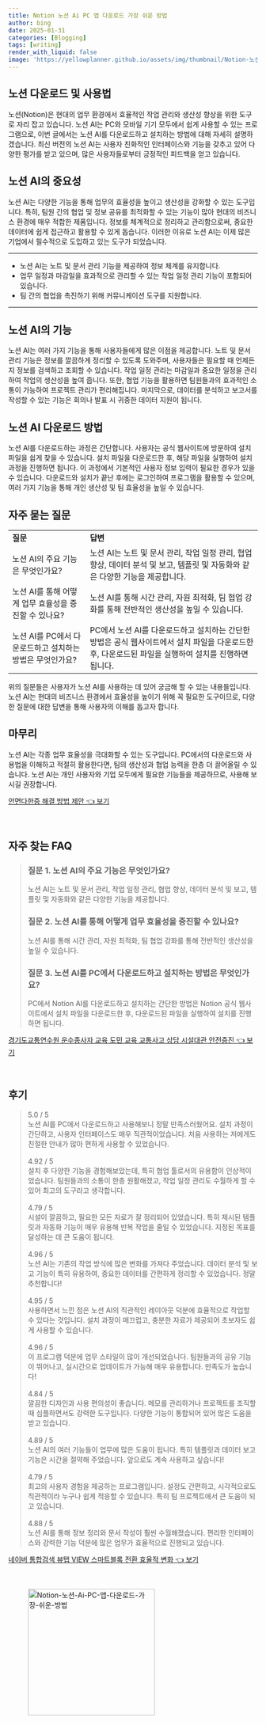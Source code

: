 ```yaml
---
title: Notion 노션 Ai PC 앱 다운로드 가장 쉬운 방법
author: bing
date: 2025-01-31
categories: [Blogging]
tags: [writing]
render_with_liquid: false
image: 'https://yellowplanner.github.io/assets/img/thumbnail/Notion-노션-Ai-PC-앱-다운로드-가장-쉬운-방법.webp'
---
```



<h2 id='노션 다운로드 및 사용법'>노션 다운로드 및 사용법</h2>

<p>노션(Notion)은 현대의 업무 환경에서 효율적인 작업 관리와 생산성 향상을 위한 도구로 자리 잡고 있습니다. 노션 AI는 PC와 모바일 기기 모두에서 쉽게 사용할 수 있는 프로그램으로, 이번 글에서는 노션 AI를 다운로드하고 설치하는 방법에 대해 자세히 설명하겠습니다. 최신 버전의 노션 AI는 사용자 친화적인 인터페이스와 기능을 갖추고 있어 다양한 평가를 받고 있으며, 많은 사용자들로부터 긍정적인 피드백을 얻고 있습니다.</p>

<h2 id='노션 AI의 중요성'>노션 AI의 중요성</h2>

<p>노션 AI는 다양한 기능을 통해 업무의 효율성을 높이고 생산성을 강화할 수 있는 도구입니다. 특히, 팀원 간의 협업 및 정보 공유를 최적화할 수 있는 기능이 많아 현대의 비즈니스 환경에 매우 적합한 제품입니다. 정보를 체계적으로 정리하고 관리함으로써, 중요한 데이터에 쉽게 접근하고 활용할 수 있게 돕습니다. 이러한 이유로 노션 AI는 이제 많은 기업에서 필수적으로 도입하고 있는 도구가 되었습니다.</p>

<hr />

<ul>
    <li>노션 AI는 노트 및 문서 관리 기능을 제공하여 정보 체계를 유지합니다.</li>
    <li>업무 일정과 마감일을 효과적으로 관리할 수 있는 작업 일정 관리 기능이 포함되어 있습니다.</li>
    <li>팀 간의 협업을 촉진하기 위해 커뮤니케이션 도구를 지원합니다.</li>
</ul>

<hr />

<h2 id='노션 AI의 기능'>노션 AI의 기능</h2>

<p>노션 AI는 여러 가지 기능을 통해 사용자들에게 많은 이점을 제공합니다. 노트 및 문서 관리 기능은 정보를 깔끔하게 정리할 수 있도록 도와주며, 사용자들은 필요할 때 언제든지 정보를 검색하고 조회할 수 있습니다. 작업 일정 관리는 마감일과 중요한 일정을 관리하여 작업의 생산성을 높여 줍니다. 또한, 협업 기능을 활용하면 팀원들과의 효과적인 소통이 가능하여 프로젝트 관리가 편리해집니다. 마지막으로, 데이터를 분석하고 보고서를 작성할 수 있는 기능은 회의나 발표 시 귀중한 데이터 지원이 됩니다.</p>

<h2 id='노션 AI 다운로드 방법'>노션 AI 다운로드 방법</h2>

<p>노션 AI를 다운로드하는 과정은 간단합니다. 사용자는 공식 웹사이트에 방문하여 설치 파일을 쉽게 찾을 수 있습니다. 설치 파일을 다운로드한 후, 해당 파일을 실행하여 설치 과정을 진행하면 됩니다. 이 과정에서 기본적인 사용자 정보 입력이 필요한 경우가 있을 수 있습니다. 다운로드와 설치가 끝난 후에는 로그인하여 프로그램을 활용할 수 있으며, 여러 가지 기능을 통해 개인 생산성 및 팀 효율성을 높일 수 있습니다.</p>

<h2 id='자주 묻는 질문'>자주 묻는 질문</h2>

<table>
    <tr>
        <td><b>질문</b></td>
        <td><b>답변</b></td>
    </tr>
    <tr>
        <td>노션 AI의 주요 기능은 무엇인가요?</td>
        <td>노션 AI는 노트 및 문서 관리, 작업 일정 관리, 협업 향상, 데이터 분석 및 보고, 템플릿 및 자동화와 같은 다양한 기능을 제공합니다.</td>
    </tr>
    <tr>
        <td>노션 AI를 통해 어떻게 업무 효율성을 증진할 수 있나요?</td>
        <td>노션 AI를 통해 시간 관리, 자원 최적화, 팀 협업 강화를 통해 전반적인 생산성을 높일 수 있습니다.</td>
    </tr>
    <tr>
        <td>노션 AI를 PC에서 다운로드하고 설치하는 방법은 무엇인가요?</td>
        <td>PC에서 노션 AI를 다운로드하고 설치하는 간단한 방법은 공식 웹사이트에서 설치 파일을 다운로드한 후, 다운로드된 파일을 실행하여 설치를 진행하면 됩니다.</td>
    </tr>
</table>

<p>위의 질문들은 사용자가 노션 AI를 사용하는 데 있어 궁금해 할 수 있는 내용들입니다. 노션 AI는 현대의 비즈니스 환경에서 효율성을 높이기 위해 꼭 필요한 도구이므로, 다양한 질문에 대한 답변을 통해 사용자의 이해를 돕고자 합니다.</p>

<h2 id='마무리'>마무리</h2>

<p>노션 AI는 각종 업무 효율성을 극대화할 수 있는 도구입니다. PC에서의 다운로드와 사용법을 이해하고 적절히 활용한다면, 팀의 생산성과 협업 능력을 한층 더 끌어올릴 수 있습니다. 노션 AI는 개인 사용자와 기업 모두에게 필요한 기능들을 제공하므로, 사용해 보시길 권장합니다.</p>


<p><a class="click-button" title="안면다한증 해결 방법 제안" href="https://yellowplanner.github.io/posts/%EC%95%88%EB%A9%B4%EB%8B%A4%ED%95%9C%EC%A6%9D-%ED%95%B4%EA%B2%B0-%EB%B0%A9%EB%B2%95-%EC%A0%9C%EC%95%88/" rel="dofollow">안면다한증 해결 방법 제안 👈 보기</a></p><br>
<h2 id='자주_찾는_FAQ'>자주 찾는 FAQ</h2>
<div itemscope="" itemtype="https://schema.org/FAQPage"> 
<blockquote> 
<div itemscope="" itemprop="mainEntity" itemtype="https://schema.org/Question"> 
<h3 itemprop="name">질문 1. 노션 AI의 주요 기능은 무엇인가요?</h3> 
<div itemscope="" itemprop="acceptedAnswer" itemtype="https://schema.org/Answer"> 
<span itemprop="text"> 
<p>노션 AI는 노트 및 문서 관리, 작업 일정 관리, 협업 향상, 데이터 분석 및 보고, 템플릿 및 자동화와 같은 다양한 기능을 제공합니다.</p> 
</span> 
</div> 
</div> 

<div itemscope="" itemprop="mainEntity" itemtype="https://schema.org/Question"> 
<h3 itemprop="name">질문 2. 노션 AI를 통해 어떻게 업무 효율성을 증진할 수 있나요?</h3> 
<div itemscope="" itemprop="acceptedAnswer" itemtype="https://schema.org/Answer"> 
<span itemprop="text"> 
<p>노션 AI를 통해 시간 관리, 자원 최적화, 팀 협업 강화를 통해 전반적인 생산성을 높일 수 있습니다.</p> 
</span> 
</div> 
</div> 

<div itemscope="" itemprop="mainEntity" itemtype="https://schema.org/Question"> 
<h3 itemprop="name">질문 3. 노션 AI를 PC에서 다운로드하고 설치하는 방법은 무엇인가요?</h3> 
<div itemscope="" itemprop="acceptedAnswer" itemtype="https://schema.org/Answer"> 
<span itemprop="text"> 
<p>PC에서 Notion AI를 다운로드하고 설치하는 간단한 방법은 Notion 공식 웹사이트에서 설치 파일을 다운로드한 후, 다운로드된 파일을 실행하여 설치를 진행하면 됩니다.</p> 
</span> 
</div> 
</div> 
</blockquote> 
</div>
<p><a class="click-button" title="경기도교통연수원 운수종사자 교육 도민 교육 교통사고 상담 시설대관 안전증진" href="https://yellowplanner.github.io/posts/%EA%B2%BD%EA%B8%B0%EB%8F%84%EA%B5%90%ED%86%B5%EC%97%B0%EC%88%98%EC%9B%90-%EC%9A%B4%EC%88%98%EC%A2%85%EC%82%AC%EC%9E%90-%EA%B5%90%EC%9C%A1-%EB%8F%84%EB%AF%BC-%EA%B5%90%EC%9C%A1-%EA%B5%90%ED%86%B5%EC%82%AC%EA%B3%A0-%EC%83%81%EB%8B%B4-%EC%8B%9C%EC%84%A4%EB%8C%80%EA%B4%80-%EC%95%88%EC%A0%84%EC%A6%9D%EC%A7%84/" rel="dofollow">경기도교통연수원 운수종사자 교육 도민 교육 교통사고 상담 시설대관 안전증진 👈 보기</a></p><br>
<h2 id='후기'>후기</h2>
<div itemscope itemtype="https://schema.org/Product">
  <blockquote>
  <div itemprop="review" itemscope itemtype="https://schema.org/Review">
      <div itemprop="reviewRating" itemscope itemtype="https://schema.org/Rating"> <span itemprop="ratingValue">5.0</span> / <span itemprop="bestRating">5</span> </div>
      <span itemprop="reviewBody">노션 AI를 PC에서 다운로드하고 사용해보니 정말 만족스러웠어요. 설치 과정이 간단하고, 사용자 인터페이스도 매우 직관적이었습니다. 처음 사용하는 저에게도 친절한 안내가 많아 편하게 사용할 수 있었습니다.</span>
  </div>
  <br>
  <div itemprop="review" itemscope itemtype="https://schema.org/Review">
      <div itemprop="reviewRating" itemscope itemtype="https://schema.org/Rating"> <span itemprop="ratingValue">4.92</span> / <span itemprop="bestRating">5</span> </div>
      <span itemprop="reviewBody">설치 후 다양한 기능을 경험해보았는데, 특히 협업 툴로서의 유용함이 인상적이었습니다. 팀원들과의 소통이 한층 원활해졌고, 작업 일정 관리도 수월하게 할 수 있어 최고의 도구라고 생각합니다.</span>
  </div>
  <br>
  <div itemprop="review" itemscope itemtype="https://schema.org/Review">
      <div itemprop="reviewRating" itemscope itemtype="https://schema.org/Rating"> <span itemprop="ratingValue">4.79</span> / <span itemprop="bestRating">5</span> </div>
      <span itemprop="reviewBody">시설이 깔끔하고, 필요한 모든 자료가 잘 정리되어 있었습니다. 특히 제시된 템플릿과 자동화 기능이 매우 유용해 반복 작업을 줄일 수 있었습니다. 지정된 목표를 달성하는 데 큰 도움이 됩니다.</span>
  </div>
  <br>
  <div itemprop="review" itemscope itemtype="https://schema.org/Review">
      <div itemprop="reviewRating" itemscope itemtype="https://schema.org/Rating"> <span itemprop="ratingValue">4.96</span> / <span itemprop="bestRating">5</span> </div>
      <span itemprop="reviewBody">노션 AI는 기존의 작업 방식에 많은 변화를 가져다 주었습니다. 데이터 분석 및 보고 기능이 특히 유용하여, 중요한 데이터를 간편하게 정리할 수 있었습니다. 정말 추천합니다!</span>
  </div>
  <br>
  <div itemprop="review" itemscope itemtype="https://schema.org/Review">
      <div itemprop="reviewRating" itemscope itemtype="https://schema.org/Rating"> <span itemprop="ratingValue">4.95</span> / <span itemprop="bestRating">5</span> </div>
      <span itemprop="reviewBody">사용하면서 느낀 점은 노션 AI의 직관적인 레이아웃 덕분에 효율적으로 작업할 수 있다는 것입니다. 설치 과정이 매끄럽고, 충분한 자료가 제공되어 초보자도 쉽게 사용할 수 있습니다.</span>
  </div>
  <br>
  <div itemprop="review" itemscope itemtype="https://schema.org/Review">
      <div itemprop="reviewRating" itemscope itemtype="https://schema.org/Rating"> <span itemprop="ratingValue">4.96</span> / <span itemprop="bestRating">5</span> </div>
      <span itemprop="reviewBody">이 프로그램 덕분에 업무 스타일이 많이 개선되었습니다. 팀원들과의 공유 기능이 뛰어나고, 실시간으로 업데이트가 가능해 매우 유용합니다. 만족도가 높습니다!</span>
  </div>
  <br>
  <div itemprop="review" itemscope itemtype="https://schema.org/Review">
      <div itemprop="reviewRating" itemscope itemtype="https://schema.org/Rating"> <span itemprop="ratingValue">4.84</span> / <span itemprop="bestRating">5</span> </div>
      <span itemprop="reviewBody">깔끔한 디자인과 사용 편의성이 좋습니다. 메모를 관리하거나 프로젝트를 조직할 때 심플하면서도 강력한 도구입니다. 다양한 기능이 통합되어 있어 많은 도움을 받고 있습니다.</span>
  </div>
  <br>
  <div itemprop="review" itemscope itemtype="https://schema.org/Review">
      <div itemprop="reviewRating" itemscope itemtype="https://schema.org/Rating"> <span itemprop="ratingValue">4.89</span> / <span itemprop="bestRating">5</span> </div>
      <span itemprop="reviewBody">노션 AI의 여러 기능들이 업무에 많은 도움이 됩니다. 특히 템플릿과 데이터 보고 기능은 시간을 절약해 주었습니다. 앞으로도 계속 사용하고 싶습니다!</span>
  </div>
  <br>
  <div itemprop="review" itemscope itemtype="https://schema.org/Review">
      <div itemprop="reviewRating" itemscope itemtype="https://schema.org/Rating"> <span itemprop="ratingValue">4.79</span> / <span itemprop="bestRating">5</span> </div>
      <span itemprop="reviewBody">최고의 사용자 경험을 제공하는 프로그램입니다. 설정도 간편하고, 시각적으로도 직관적이라 누구나 쉽게 적응할 수 있습니다. 특히 팀 프로젝트에서 큰 도움이 되고 있습니다.</span>
  </div>
  <br>
  <div itemprop="review" itemscope itemtype="https://schema.org/Review">
      <div itemprop="reviewRating" itemscope itemtype="https://schema.org/Rating"> <span itemprop="ratingValue">4.88</span> / <span itemprop="bestRating">5</span> </div>
      <span itemprop="reviewBody">노션 AI를 통해 정보 정리와 문서 작성이 훨씬 수월해졌습니다. 편리한 인터페이스와 강력한 기능 덕분에 많은 업무가 효율적으로 진행되고 있습니다.</span>
  </div>
  </blockquote>
</div>
<p><a class="click-button" title="네이버 통합검색 뷰탭 VIEW 스마트블록 전환 효율적 변화" href="https://yellowplanner.github.io/posts/%EB%84%A4%EC%9D%B4%EB%B2%84-%ED%86%B5%ED%95%A9%EA%B2%80%EC%83%89-%EB%B7%B0%ED%83%AD-VIEW-%EC%8A%A4%EB%A7%88%ED%8A%B8%EB%B8%94%EB%A1%9D-%EC%A0%84%ED%99%98-%ED%9A%A8%EC%9C%A8%EC%A0%81-%EB%B3%80%ED%99%94/" rel="dofollow">네이버 통합검색 뷰탭 VIEW 스마트블록 전환 효율적 변화 👈 보기</a></p><br>
<figure class="image"><img src="https://yellowplanner.github.io/assets/img/thumbnail/Notion-노션-Ai-PC-앱-다운로드-가장-쉬운-방법.webp" alt="Notion-노션-Ai-PC-앱-다운로드-가장-쉬운-방법" width="256" height="256"></figure>